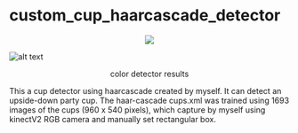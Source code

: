 # custom_cup_haarcascade_detector

<p align="center">
<img src="https://github.com/zhouyuan7/custom_cup_haarcascade_detector/blob/master/readme_source/video3_gif.gif"/>
</p>

![alt text](https://github.com/zhouyuan7/Baxter-project-1/blob/master/gif/paper_final.jpg)
<p align="center">
color detector results
</p>
This a cup detector using haarcascade created by myself. It can detect an upside-down party cup. The haar-cascade cups.xml was trained using 1693 images of the cups (960 x 540 pixels), which capture by myself using kinectV2 RGB camera and manually set rectangular box.  
